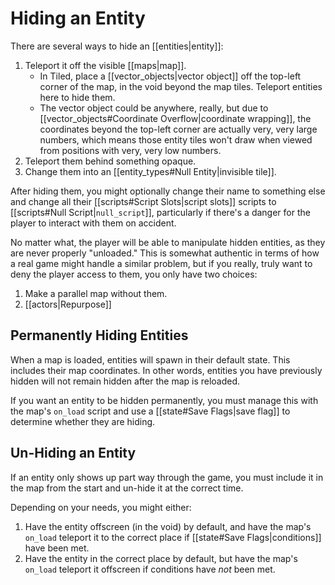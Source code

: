# Hiding an Entity

There are several ways to hide an [[entities|entity]]:

1. Teleport it off the visible [[maps|map]].
	- In Tiled, place a [[vector_objects|vector object]] off the top-left corner of the map, in the void beyond the map tiles. Teleport entities here to hide them.
	- The vector object could be anywhere, really, but due to [[vector_objects#Coordinate Overflow|coordinate wrapping]], the coordinates beyond the top-left corner are actually very, very large numbers, which means those entity tiles won't draw when viewed from positions with very, very low numbers.
2. Teleport them behind something opaque.
3. Change them into an [[entity_types#Null Entity|invisible tile]].

After hiding them, you might optionally change their name to something else and change all their [[scripts#Script Slots|script slots]] scripts to [[scripts#Null Script|`null_script`]], particularly if there's a danger for the player to interact with them on accident.

No matter what, the player will be able to manipulate hidden entities, as they are never properly "unloaded." This is somewhat authentic in terms of how a real game might handle a similar problem, but if you really, truly want to deny the player access to them, you only have two choices:

1. Make a parallel map without them.
2. [[actors|Repurpose]]

## Permanently Hiding Entities

When a map is loaded, entities will spawn in their default state. This includes their map coordinates. In other words, entities you have previously hidden will not remain hidden after the map is reloaded.

If you want an entity to be hidden permanently, you must manage this with the map's `on_load` script and use a [[state#Save Flags|save flag]] to determine whether they are hiding.

## Un-Hiding an Entity

If an entity only shows up part way through the game, you must include it in the map from the start and un-hide it at the correct time.

Depending on your needs, you might either:

1. Have the entity offscreen (in the void) by default, and have the map's `on_load` teleport it to the correct place if [[state#Save Flags|conditions]] have been met.
2. Have the entity in the correct place by default, but have the map's `on_load` teleport it offscreen if conditions have *not* been met.

